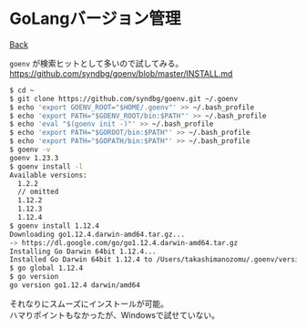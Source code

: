 # GoLangバージョン管理

[Back](../../)

`goenv` が検索ヒットとして多いので試してみる。
https://github.com/syndbg/goenv/blob/master/INSTALL.md

```bash
$ cd ~
$ git clone https://github.com/syndbg/goenv.git ~/.goenv
$ echo 'export GOENV_ROOT="$HOME/.goenv"' >> ~/.bash_profile
$ echo 'export PATH="$GOENV_ROOT/bin:$PATH"' >> ~/.bash_profile
$ echo 'eval "$(goenv init -)"' >> ~/.bash_profile
$ echo 'export PATH="$GOROOT/bin:$PATH"' >> ~/.bash_profile
$ echo 'export PATH="$GOPATH/bin:$PATH"' >> ~/.bash_profile
$ goenv -v
goenv 1.23.3
$ goenv install -l
Available versions:
  1.2.2
  // omitted
  1.12.2
  1.12.3
  1.12.4
$ goenv install 1.12.4
Downloading go1.12.4.darwin-amd64.tar.gz...
-> https://dl.google.com/go/go1.12.4.darwin-amd64.tar.gz
Installing Go Darwin 64bit 1.12.4...
Installed Go Darwin 64bit 1.12.4 to /Users/takashimanozomu/.goenv/versions/1.12.4
$ go global 1.12.4
$ go version
go version go1.12.4 darwin/amd64
```

それなりにスムーズにインストールが可能。  
ハマりポイントもなかったが、Windowsで試せていない。


